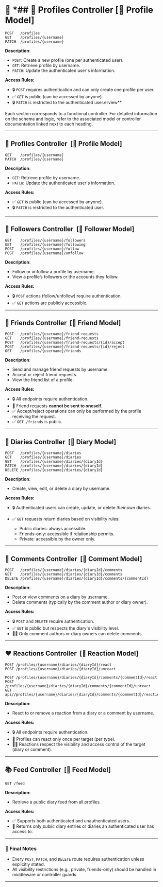 # 📘 *## 👤 **Profiles Controller**  [🔗 Profile Model]

```http
POST   /profiles
GET    /profiles/{username}
PATCH  /profiles/{username}
```

**Description:**

* `POST`: Create a new profile (one per authenticated user).
* `GET`: Retrieve profile by username.
* `PATCH`: Update the authenticated user's information.

**Access Rules:**

* 🔒 `POST` requires authentication and can only create one profile per user.
* ✅ `GET` is public (can be accessed by anyone).
* 🔒 `PATCH` is restricted to the authenticated user.erview**

Each section corresponds to a functional controller. For detailed information on the schema and logic, refer to the associated model or controller documentation linked next to each heading.

---

## 👤 **Profiles Controller**  [🔗 Profile Model]

```http
GET    /profiles/{username}
PATCH  /profiles/{username}
```

**Description:**

* `GET`: Retrieve profile by username.
* `PATCH`: Update the authenticated user's information.

**Access Rules:**

* ✅ `GET` is public (can be accessed by anyone).
* 🔒 `PATCH` is restricted to the authenticated user.

---

## 🤝 **Followers Controller**  [🔗 Follower Model]

```http
GET    /profiles/{username}/followers
GET    /profiles/{username}/following
POST   /profiles/{username}/follow
POST   /profiles/{username}/unfollow
```

**Description:**

* Follow or unfollow a profile by username.
* View a profile’s followers or the accounts they follow.

**Access Rules:**

* 🔒 `POST` actions (follow/unfollow) require authentication.
* ✅ `GET` actions are publicly accessible.

---

## 👥 **Friends Controller**  [🔗 Friend Model]

```http
POST   /profiles/{username}/friend-requests
GET    /profiles/{username}/friend-requests
POST   /profiles/{username}/friend-requests/{id}/accept
POST   /profiles/{username}/friend-requests/{id}/reject
GET    /profiles/{username}/friends
```

**Description:**

* Send and manage friend requests by username.
* Accept or reject friend requests.
* View the friend list of a profile.

**Access Rules:**

* 🔒 All endpoints require authentication.
* 🚫 Friend requests **cannot be sent to oneself**.
* ✅ Accept/reject operations can only be performed by the profile receiving the request.
* ✅ `GET /friends` is public.

---

## 📔 **Diaries Controller**  [🔗 Diary Model]

```http
POST   /profiles/{username}/diaries
GET    /profiles/{username}/diaries
GET    /profiles/{username}/diaries/{diaryId}
PATCH  /profiles/{username}/diaries/{diaryId}
DELETE /profiles/{username}/diaries/{diaryId}
```

**Description:**

* Create, view, edit, or delete a diary by username.

**Access Rules:**

* 🔒 Authenticated users can create, update, or delete *their own* diaries.
* ✅ `GET` requests return diaries based on visibility rules:

  * Public diaries: always accessible.
  * Friends-only: accessible if relationship permits.
  * Private: accessible by the owner only.

---

## 💬 **Comments Controller**  [🔗 Comment Model]

```http
POST   /profiles/{username}/diaries/{diaryId}/comments
GET    /profiles/{username}/diaries/{diaryId}/comments
DELETE /profiles/{username}/diaries/{diaryId}/comments/{commentId}
```

**Description:**

* Post or view comments on a diary by username.
* Delete comments (typically by the comment author or diary owner).

**Access Rules:**

* 🔒 `POST` and `DELETE` require authentication.
* ✅ `GET` is public but respects the diary's visibility level.
* 🧑‍⚖️ Only comment authors or diary owners can delete comments.

---

## ❤️ **Reactions Controller**  [🔗 Reaction Model]

```http
POST /profiles/{username}/diaries/{diaryId}/react
POST /profiles/{username}/diaries/{diaryId}/unreact

POST /profiles/{username}/diaries/{diaryId}/comments/{commentId}/react
POST /profiles/{username}/diaries/{diaryId}/comments/{commentId}/unreact
GET api//profiles/{username}/diaries/{diaryId}/comments/{commentId}/reactions
```

**Description:**

* React to or remove a reaction from a diary or a comment by username.

**Access Rules:**

* 🔒 All endpoints require authentication.
* 🚫 Profiles can react only once per target (per type).
* 🧑‍⚖️ Reactions respect the visibility and access control of the target (diary or comment).

---

## 📚 **Feed Controller**  [🔗 Feed Model]

```http
GET /feed
```

**Description:**

* Retrieve a public diary feed from all profiles.

**Access Rules:**

* ✅ Supports both authenticated and unauthenticated users.
* 📖 Returns only *public* diary entries or diaries an authenticated user has access to.

---

### 📌 Final Notes

* Every `POST`, `PATCH`, and `DELETE` route requires authentication unless explicitly stated.
* All visibility restrictions (e.g., private, friends-only) should be handled in middleware or controller guards.

---
